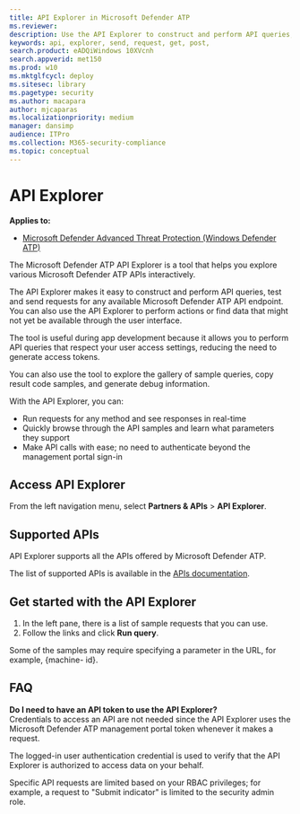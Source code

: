 ```yaml
---
title: API Explorer in Microsoft Defender ATP  
ms.reviewer: 
description: Use the API Explorer to construct and perform API queries, test and send requests for any available API
keywords: api, explorer, send, request, get, post, 
search.product: eADQiWindows 10XVcnh
search.appverid: met150
ms.prod: w10
ms.mktglfcycl: deploy
ms.sitesec: library
ms.pagetype: security
ms.author: macapara
author: mjcaparas
ms.localizationpriority: medium
manager: dansimp
audience: ITPro
ms.collection: M365-security-compliance 
ms.topic: conceptual
---
```


# API Explorer
**Applies to:**
- [Microsoft Defender Advanced Threat Protection (Windows Defender ATP)](https://go.microsoft.com/fwlink/p/?linkid=2069559)

The Microsoft Defender ATP API Explorer is a tool that helps you explore various Microsoft Defender ATP APIs interactively. 

The API Explorer makes it easy to construct and perform API queries, test and send requests for any available Microsoft Defender ATP API endpoint. You can also use the API Explorer to perform actions or find data that might not yet be available through the user interface.

The tool is useful during app development because it allows you to perform API queries that respect your user access settings, reducing the need to generate access tokens. 

You can also use the tool to explore the gallery of sample queries, copy result code samples, and generate debug information.

With the API Explorer, you can:

- Run requests for any method and see responses in real-time
- Quickly browse through the API samples and learn what parameters they support
- Make API calls with ease; no need to authenticate beyond the management portal sign-in

## Access API Explorer
From the left navigation menu, select **Partners & APIs** > **API Explorer**.

## Supported APIs 
API Explorer supports all the APIs offered by Microsoft Defender ATP.
  
The list of supported APIs is available in the [APIs documentation](apis-intro.md). 

## Get started with the API Explorer
1. In the left pane, there is a list of sample requests that you can use. 
2. Follow the links and click **Run query**. 

Some of the samples may require specifying a parameter in the URL, for example, {machine- id}.

## FAQ
**Do I need to have an API token to use the API Explorer?** <br>
Credentials to access an API are not needed since the API Explorer uses the Microsoft Defender ATP management portal token whenever it makes a request.

The logged-in user authentication credential is used to verify that the API Explorer is authorized to access data on your behalf.

Specific API requests are limited based on your RBAC privileges; for example, a request to "Submit indicator" is limited to the security admin role. 
